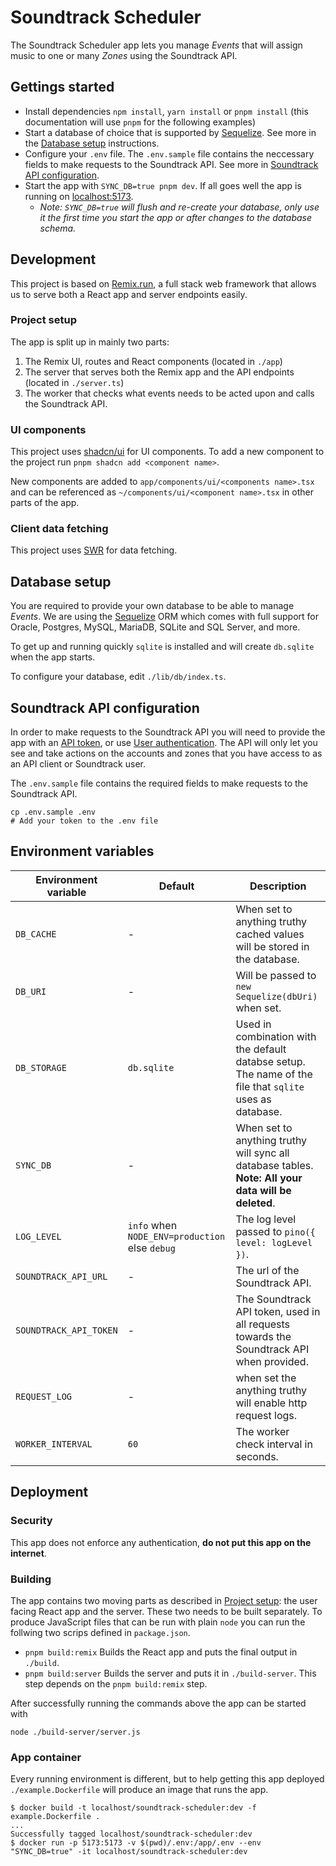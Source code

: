 # Soundtrack Scheduler

The Soundtrack Scheduler app lets you manage _Events_ that will assign music to one or many _Zones_ using the Soundtrack API.

## Gettings started

- Install dependencies `npm install`, `yarn install` or `pnpm install` (this documentation will use `pnpm` for the following examples)
- Start a database of choice that is supported by [Sequelize](https://sequelize.org/). See more in the [Database setup](#database-setup) instructions.
- Configure your `.env` file. The `.env.sample` file contains the neccessary fields to make requests to the Soundtrack API. See more in [Soundtrack API configuration](#soundtrack-api-configuration).
- Start the app with `SYNC_DB=true pnpm dev`. If all goes well the app is running on [localhost:5173](http://localhost:5173).
  - _Note: `SYNC_DB=true` will flush and re-create your database, only use it the first time you start the app or after changes to the database schema._

## Development

This project is based on [Remix.run](https://remix.run/), a full stack web framework that allows us to serve both a React app and server endpoints easily.

### Project setup

The app is split up in mainly two parts:

1. The Remix UI, routes and React components (located in `./app`)
1. The server that serves both the Remix app and the API endpoints (located in `./server.ts`)
1. The worker that checks what events needs to be acted upon and calls the Soundtrack API.

### UI components

This project uses [shadcn/ui](https://ui.shadcn.com) for UI components. To add a new component to the project run `pnpm shadcn add <component name>`.

New components are added to `app/components/ui/<components name>.tsx` and can be referenced as `~/components/ui/<component name>.tsx` in other parts of the app.

### Client data fetching

This project uses [SWR](https://swr.vercel.app/) for data fetching.

## Database setup

You are required to provide your own database to be able to manage _Events_. We are using the [Sequelize](https://sequelize.org/) ORM which comes with full support for Oracle, Postgres, MySQL, MariaDB, SQLite and SQL Server, and more.

To get up and running quickly `sqlite` is installed and will create `db.sqlite` when the app starts.

To configure your database, edit `./lib/db/index.ts`.

## Soundtrack API configuration

In order to make requests to the Soundtrack API you will need to provide the app with an [API token](https://api.soundtrackyourbrand.com/v2/docs#requirements), or use [User authentication](https://api.soundtrackyourbrand.com/v2/docs#authorizing-as-a-user). The API will only let you see and take actions on the accounts and zones that you have access to as an API client or Soundtrack user.

The `.env.sample` file contains the required fields to make requests to the Soundtrack API.

```shell
cp .env.sample .env
# Add your token to the .env file
```

## Environment variables

| Environment variable   | Default                                        | Description                                                                                              |
| ---------------------- | ---------------------------------------------- | -------------------------------------------------------------------------------------------------------- |
| `DB_CACHE`             | -                                              | When set to anything truthy cached values will be stored in the database.                                |
| `DB_URI`               | -                                              | Will be passed to `new Sequelize(dbUri)` when set.                                                       |
| `DB_STORAGE`           | `db.sqlite`                                    | Used in combination with the default databse setup. The name of the file that `sqlite` uses as database. |
| `SYNC_DB`              | -                                              | When set to anything truthy will sync all database tables. **Note: All your data will be deleted**.      |
| `LOG_LEVEL`            | `info` when `NODE_ENV=production` else `debug` | The log level passed to `pino({ level: logLevel })`.                                                     |
| `SOUNDTRACK_API_URL`   | -                                              | The url of the Soundtrack API.                                                                           |
| `SOUNDTRACK_API_TOKEN` | -                                              | The Soundtrack API token, used in all requests towards the Soundtrack API when provided.                 |
| `REQUEST_LOG`          | -                                              | when set the anything truthy will enable http request logs.                                              |
| `WORKER_INTERVAL`      | `60`                                           | The worker check interval in seconds.                                                                    |

## Deployment

### Security

This app does not enforce any authentication, **do not put this app on the internet**.

### Building

The app contains two moving parts as described in [Project setup](#project-setup): the user facing React app and the server. These two needs to be built separately. To produce JavaScript files that can be run with plain `node` you can run the follwing two scrips defined in `package.json`.

- `pnpm build:remix` Builds the React app and puts the final output in `./build`.
- `pnpm build:server` Builds the server and puts it in `./build-server`. This step depends on the `pnpm build:remix` step.

After successfully running the commands above the app can be started with

```shell
node ./build-server/server.js
```

### App container

Every running environment is different, but to help getting this app deployed `./example.Dockerfile` will produce an image that runs the app.

```shell
$ docker build -t localhost/soundtrack-scheduler:dev -f example.Dockerfile .
...
Successfully tagged localhost/soundtrack-scheduler:dev
$ docker run -p 5173:5173 -v $(pwd)/.env:/app/.env --env "SYNC_DB=true" -it localhost/soundtrack-scheduler:dev
```
